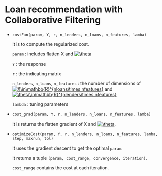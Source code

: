 # Loan recommendation with Collaborative Filtering

- `costFun(param, Y, r, n_lenders, n_loans, n_features, lamba)`

  It is to compute the regularized cost. 

  `param` : includes flatten X and <a href="https://www.codecogs.com/eqnedit.php?latex=\theta" target="_blank"><img src="https://latex.codecogs.com/gif.latex?\theta" title="\theta" /></a>

  `Y` : the response

  `r` : the indicating matrix

  `n_lenders`, `n_loans`, `n_features` : the number of dimensions of <a href="https://www.codecogs.com/eqnedit.php?latex=X\in\mathbb{R}^{nloans\times&space;nfeatures}" target="_blank"><img src="https://latex.codecogs.com/gif.latex?X\in\mathbb{R}^{nloans\times&space;nfeatures}" title="X\in\mathbb{R}^{nloans\times nfeatures}" /></a>
  and <a href="https://www.codecogs.com/eqnedit.php?latex=\theta\in\mathbb{R}^{nlenders\times&space;nfeatures}" target="_blank"><img src="https://latex.codecogs.com/gif.latex?\theta\in\mathbb{R}^{nlenders\times&space;nfeatures}" title="\theta\in\mathbb{R}^{nlenders\times nfeatures}" /></a>

  `lambda` : tuning parameters

- `cost_grad(param, Y, r, n_lenders, n_loans, n_features, lamba)`

  It is returns the flatten gradient of X and <a href="https://www.codecogs.com/eqnedit.php?latex=\theta" target="_blank"><img src="https://latex.codecogs.com/gif.latex?\theta" title="\theta" /></a>. 

- `optimizeCost(param, Y, r, n_lenders, n_loans, n_features, lamba, step, maxrun, tol)`

  It uses the gradient descent to get the optimal `param`.

  It returns a tuple `(param, cost_range, convergence, iteration)`. 

  `cost_range` contains the cost at each iteration. 
